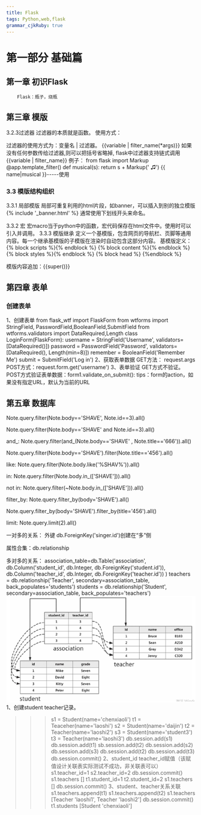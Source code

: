 ```yaml
---
title: Flask
tags: Python,web,flask
grammar_cjkRuby: true
---
```



# 第一部分 基础篇
## 第一章 初识Flask
   		Flask：瓶子，烧瓶
		
## 第三章 模版

3.2.3过滤器
过滤器的本质就是函数。
使用方式：

过滤器的使用方式为：变量名 | 过滤器。
{{variable | filter_name(*args)}}
如果没有任何参数传给过滤器,则可以把括号省略掉, flask中过滤器支持链式调用
{{variable | filter_name}}
例子：
from flask import Markup
@app.template_filter()
def musical(s):
return s + Markup(' &#9835;')
{{ name|musical }}-----使用


### 3.3 模版结构组织
 3.3.1 局部模版
 局部可重复利用的html片段，如banner，可以插入到别的独立模版
 {% include '_banner.html' %}
  通常使用下划线开头来命名。
  
  3.3.2 宏
  宏macro当于python中的函数，宏代码保存在html文件中。使用时可以引入并调用。
  3.3.3 模版继承
  定义一个基模版，包含网页的导航栏、页脚等通用内容。每一个继承基模版的子模版在渲染时自动包含这部分内容。
  基模版定义：
  {% block scripts %}{% endblock %}
  {% block content %}{% endblock %}
  {% block styles %}{% endblock %}
  {% block head %} {%endblock %}
  
  模版内容追加：{{super()}}
  
  ## 第四章 表单
  ### 创建表单
  1、创建表单
  from flask_wtf import FlaskForm
from wtforms import StringField, PasswordField,BooleanField,SubmitField
from wtforms.validators import DataRequired,Length
class LoginForm(FlaskForm):
    username = StringField('Username', validators=[DataRequired()])
    password = PasswordField('Password', validators=[DataRequired(), Length(min=8)])
    remember = BooleanField('Remember Me')
    submit = SubmitField('Log in')
	2、获取表单数据
	GET方法： request.args
	POST方式：request.form.get('username')
	3、表单验证
	GET方式不验证。
	POST方式验证表单数据：form1.validate_on_submit():
	tips：form的action，如果没有指定URL，默认为当前的URL
	
## 第五章 数据库
Note.query.filter(Note.body=='SHAVE', Note.id==3).all()

Note.query.filter(Note.body=='SHAVE' and Note.id==3).all()

and_:
Note.query.filter(and_(Note.body=='SHAVE' , Note.title=='666')).all()

Note.query.filter(Note.body=='SHAVE').filter(Note.title=='456').all()


like:
Note.query.filter(Note.body.like('%SHAV%')).all()

in:
Note.query.filter(Note.body.in_(['SHAVE'])).all()

not in:
Note.query.filter(~Note.body.in_(['SHAVE'])).all()

filter_by:
Note.query.filter_by(body='SHAVE').all()

Note.query.filter_by(body='SHAVE').filter_by(title='456').all()

limit:
Note.query.limit(2).all()

一对多的关系：
外键 db.ForeignKey('singer.id')创建在“多”侧

属性合集：db.relationship

多对多的关系：
association_table=db.Table('association',
                           db.Column('student_id', db.Integer, db.ForeignKey('student.id')),
                           db.Column('teacher_id', db.Integer, db.ForeignKey('teacher.id'))
                            )
teachers = db.relationship('Teacher', secondary=association_table, back_populates='students')
students = db.relationship('Student', secondary=association_table, back_populates='teachers')
![enter description here](./images/1592473887564.png)
1、创建student teacher记录。 
>>> s1 = Student(name='chenxiaoli')
>>> t1 = Teaceher(name='laoshi')
>>> s2 = Student(name='daijin')
>>> t2 =  Teacher(name='laoshi2')
>>> s3 = Student(name='student3')
>>> t3 =  Teacher(name='laoshi3')
>>> db.session.add(s1)
>>> db.session.add(t1)
>>> sb.session.add(t2)
>>> db.session.add(s2)
>>> db.session.add(s3)
>>> db.session.add(t2)
>>> db.session.add(t3)
>>> db.session.commit()
2、student_id teacher_id赋值（该赋值设计关联表实际测试不成功，非关联表可以）
>>> s1.teacher_id=1
>>> s2.teacher_id=2
>>> db.session.commit()
>>> s1.teachers
[]
>>> t1.student_id=1
>>> t2.student_id=2
>>> s1.teachers
[]
>>> db.session.commit()
3、student、teacher关系关联
>>> s1.teachers.append(t1)
>>> s1.teachers.append(t2)
>>> s1.teachers
[Teacher 'laoshi1', Teacher 'laoshi2']
>>> db.session.commit()
>>> t1.students
[Student 'chenxiaoli']


